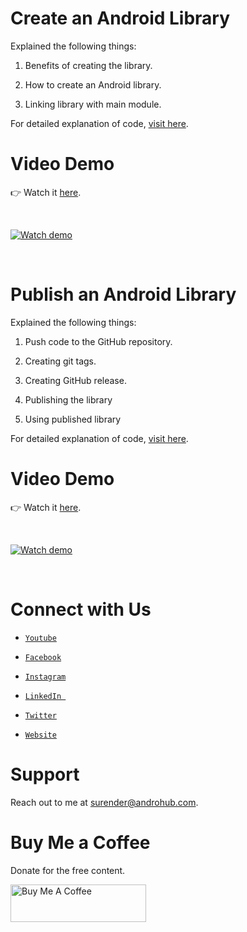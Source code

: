 # Create an Android Library


Explained the following things:


1. Benefits of creating the library.


2. How to create an Android library.


3. Linking library with main module.



For detailed explanation of code, [visit here](https://www.androhub.com/create-an-android-library/).



# Video Demo


👉 Watch it <a href="https://youtu.be/bn1y4nQQiiQ">here</a>.


<br>



[![Watch demo](http://i3.ytimg.com/vi/bn1y4nQQiiQ/hqdefault.jpg)](https://youtu.be/bn1y4nQQiiQ)


<br>



# Publish an Android Library


Explained the following things:


1. Push code to the GitHub repository.


2. Creating git tags.


3. Creating GitHub release.


4. Publishing the library


5. Using published library



For detailed explanation of code, [visit here](https://www.androhub.com/publish-an-android-library/).



# Video Demo


👉 Watch it <a href="https://youtu.be/CqGWiGcYGqo">here</a>.


<br>



[![Watch demo](http://i3.ytimg.com/vi/CqGWiGcYGqo/hqdefault.jpg)](https://youtu.be/CqGWiGcYGqo)


<br>



# Connect with Us


- <a href="https://www.youtube.com/channel/@Androhub" target="_blank">`Youtube`</a>


- <a href="https://www.facebook.com/androhubtutorial/" target="_blank">`Facebook`</a>


- <a href="https://www.instagram.com/androhub_tutorial" target="_blank">`Instagram`</a>


- <a href="https://www.linkedin.com/in/surender-kumar-681472a8?originalSubdomain=in" target="_blank">`LinkedIn `</a>


- <a href="https://twitter.com/sonusurender0/" target="_blank">`Twitter`</a>


- <a href="http://www.androhub.com/" target="_blank">`Website`</a>



# Support


Reach out to me at surender@androhub.com.



# Buy Me a Coffee


Donate for the free content.



<a href="https://www.buymeacoffee.com/androhub" target="_blank"><img src="https://cdn.buymeacoffee.com/buttons/v2/default-yellow.png" alt="Buy Me A Coffee" style="height: 60px !important;width: 217px !important;" ></a>

